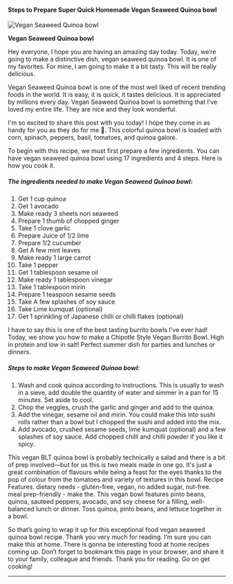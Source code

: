             

#### Steps to Prepare Super Quick Homemade Vegan Seaweed Quinoa bowl

![Vegan Seaweed Quinoa bowl](https://img-global.cpcdn.com/recipes/477127f9e5716cb7/751x532cq70/vegan-seaweed-quinoa-bowl-recipe-main-photo.jpg)

**Vegan Seaweed Quinoa bowl**

Hey everyone, I hope you are having an amazing day today. Today, we’re going to make a distinctive dish, vegan seaweed quinoa bowl. It is one of my favorites. For mine, I am going to make it a bit tasty. This will be really delicious.

Vegan Seaweed Quinoa bowl is one of the most well liked of recent trending foods in the world. It is easy, it is quick, it tastes delicious. It is appreciated by millions every day. Vegan Seaweed Quinoa bowl is something that I’ve loved my entire life. They are nice and they look wonderful.

I'm so excited to share this post with you today! I hope they come in as handy for you as they do for me 🙂. This colorful quinoa bowl is loaded with corn, spinach, peppers, basil, tomatoes, and quinoa galore.

To begin with this recipe, we must first prepare a few ingredients. You can have vegan seaweed quinoa bowl using 17 ingredients and 4 steps. Here is how you cook it.

##### The ingredients needed to make Vegan Seaweed Quinoa bowl:

1.  Get 1 cup quinoa
2.  Get 1 avocado
3.  Make ready 3 sheets nori seaweed
4.  Prepare 1 thumb of chopped ginger
5.  Take 1 clove garlic
6.  Prepare Juice of 1/2 lime
7.  Prepare 1/2 cucumber
8.  Get A few mint leaves
9.  Make ready 1 large carrot
10.  Take 1 pepper
11.  Get 1 tablespoon sesame oil
12.  Make ready 1 tablespoon vinegar
13.  Take 1 tablespoon mirin
14.  Prepare 1 teaspoon sesame seeds
15.  Take A few splashes of soy sauce
16.  Take Lime kumquat (optional)
17.  Get 1 sprinkling of Japanese chilli or chilli flakes (optional)

I have to say this is one of the best tasting burrito bowls I've ever had! Today, we show you how to make a Chipotle Style Vegan Burrito Bowl. High in protein and low in salt! Perfect summer dish for parties and lunches or dinners.

##### Steps to make Vegan Seaweed Quinoa bowl:

1.  Wash and cook quinoa according to instructions. This is usually to wash in a sieve, add double the quantity of water and simmer in a pan for 15 minutes. Set aside to cool.
2.  Chop the veggies, crush the garlic and ginger and add to the quinoa.
3.  Add the vinegar, sesame oil and mirin. You could make this into sushi rolls rather than a bowl but I chopped the sushi and added into the mix.
4.  Add avocado, crushed sesame seeds, lime kumquat (optional) and a few splashes of soy sauce. Add chopped chilli and chilli powder if you like it spicy.

This vegan BLT quinoa bowl is probably technically a salad and there is a bit of prep involved—but for us this is two meals made in one go. It's just a great combination of flavours while being a feast for the eyes thanks to the pop of colour from the tomatoes and variety of textures in this bowl. Recipe Features. dietary needs - gluten-free, vegan, no added sugar, nut-free. meal prep-friendly - make the. This vegan bowl features pinto beans, quinoa, sauteed peppers, avocado, and soy cheese for a filling, well-balanced lunch or dinner. Toss quinoa, pinto beans, and lettuce together in a bowl.

So that’s going to wrap it up for this exceptional food vegan seaweed quinoa bowl recipe. Thank you very much for reading. I’m sure you can make this at home. There is gonna be interesting food at home recipes coming up. Don’t forget to bookmark this page in your browser, and share it to your family, colleague and friends. Thank you for reading. Go on get cooking!

* * *